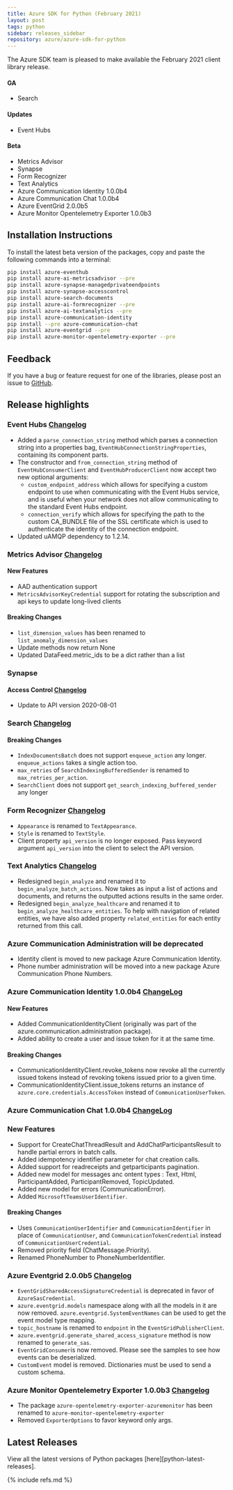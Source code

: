 ```yaml
---
title: Azure SDK for Python (February 2021)
layout: post
tags: python
sidebar: releases_sidebar
repository: azure/azure-sdk-for-python
---
```


The Azure SDK team is pleased to make available the February 2021 client library release.

#### GA

- Search

#### Updates

- Event Hubs

#### Beta

- Metrics Advisor
- Synapse
- Form Recognizer
- Text Analytics
- Azure Communication Identity 1.0.0b4
- Azure Communication Chat 1.0.0b4
- Azure EventGrid 2.0.0b5
- Azure Monitor Opentelemetry Exporter 1.0.0b3

## Installation Instructions

To install the latest beta version of the packages, copy and paste the following commands into a terminal:

```bash
pip install azure-eventhub
pip install azure-ai-metricsadvisor --pre
pip install azure-synapse-managedprivateendpoints
pip install azure-synapse-accesscontrol
pip install azure-search-documents
pip install azure-ai-formrecognizer --pre
pip install azure-ai-textanalytics --pre
pip install azure-communication-identity
pip install --pre azure-communication-chat
pip install azure-eventgrid --pre
pip install azure-monitor-opentelemetry-exporter --pre
```

## Feedback

If you have a bug or feature request for one of the libraries, please post an issue to [GitHub](https://github.com/azure/azure-sdk-for-python/issues).

## Release highlights

### Event Hubs [Changelog](https://github.com/Azure/azure-sdk-for-python/blob/azure-eventhub_5.3.0/sdk/eventhub/azure-eventhub/CHANGELOG.md#530-2021-02-08)

- Added a `parse_connection_string` method which parses a connection string into a properties bag, `EventHubConnectionStringProperties`, containing its component parts.
- The constructor and `from_connection_string` method of `EventHubConsumerClient` and `EventHubProducerClient` now accept two new optional arguments:
  - `custom_endpoint_address` which allows for specifying a custom endpoint to use when communicating with the Event Hubs service,
and is useful when your network does not allow communicating to the standard Event Hubs endpoint.
  - `connection_verify` which allows for specifying the path to the custom CA_BUNDLE file of the SSL certificate which is used to authenticate
the identity of the connection endpoint.
- Updated uAMQP dependency to 1.2.14.

### Metrics Advisor [Changelog](https://github.com/Azure/azure-sdk-for-python/blob/azure-ai-metricsadvisor_1.0.0b3/sdk/metricsadvisor/azure-ai-metricsadvisor/CHANGELOG.md#100b3-2021-02-09)

#### New Features

- AAD authentication support
- `MetricsAdvisorKeyCredential` support for rotating the subscription and api keys to update long-lived clients

#### Breaking Changes

- `list_dimension_values` has been renamed to `list_anomaly_dimension_values`
- Update methods now return None
- Updated DataFeed.metric_ids to be a dict rather than a list

### Synapse

#### Access Control [Changelog](https://github.com/Azure/azure-sdk-for-python/blob/azure-synapse-accesscontrol_0.5.0/sdk/synapse/azure-synapse-accesscontrol/CHANGELOG.md#050-2021-02-09)

- Update to API version 2020-08-01

### Search [Changelog](https://github.com/Azure/azure-sdk-for-python/blob/azure-search-documents_11.1.0/sdk/search/azure-search-documents/CHANGELOG.md#1110-2021-02-10)

#### Breaking Changes

- `IndexDocumentsBatch` does not support `enqueue_action` any longer. `enqueue_actions` takes a single action too.
- `max_retries` of `SearchIndexingBufferedSender` is renamed to `max_retries_per_action`.
- `SearchClient` does not support `get_search_indexing_buffered_sender` any longer

### Form Recognizer [Changelog](https://github.com/Azure/azure-sdk-for-python/blob/azure-ai-formrecognizer_3.1.0b3/sdk/formrecognizer/azure-ai-formrecognizer/CHANGELOG.md#310b3-2021-02-09)

- `Appearance` is renamed to `TextAppearance`.
- `Style` is renamed to `TextStyle`.
- Client property `api_version` is no longer exposed. Pass keyword argument `api_version` into the client to select the API version.

### Text Analytics [Changelog](https://github.com/Azure/azure-sdk-for-python/blob/azure-ai-textanalytics_5.1.0b5/sdk/textanalytics/azure-ai-textanalytics/CHANGELOG.md#510b5-2021-02-10)

- Redesigned `begin_analyze` and renamed it to `begin_analyze_batch_actions`. Now takes as input a list of actions and documents, and returns the outputted
actions results in the same order.
- Redesigned `begin_analyze_healthcare` and renamed it to `begin_analyze_healthcare_entities`. To help with navigation of related entities, we have also
added property `related_entities` for each entity returned from this call.

### Azure Communication Administration will be deprecated

- Identity client is moved to new package Azure Communication Identity.
- Phone number administration will be moved into a new package Azure Communication Phone Numbers.

### Azure Communication Identity 1.0.0b4 [ChangeLog](https://github.com/Azure/azure-sdk-for-python/blob/azure-communication-identity_1.0.0b4/sdk/communication/azure-communication-identity/CHANGELOG.md#100b4-2021-02-09)

#### New Features

- Added CommunicationIdentityClient (originally was part of the azure.communication.administration package).
- Added ability to create a user and issue token for it at the same time.

#### Breaking Changes

- CommunicationIdentityClient.revoke_tokens now revoke all the currently issued tokens instead of revoking tokens issued prior to a given time.
- CommunicationIdentityClient.issue_tokens returns an instance of `azure.core.credentials.AccessToken` instead of `CommunicationUserToken`.

### Azure Communication Chat 1.0.0b4 [ChangeLog](https://github.com/Azure/azure-sdk-for-python/blob/azure-communication-chat_1.0.0b4/sdk/communication/azure-communication-chat/CHANGELOG.md#100b4-2021-02-09)

### New Features

- Support for CreateChatThreadResult and AddChatParticipantsResult to handle partial errors in batch calls.
- Added idempotency identifier parameter for chat creation calls.
- Added support for readreceipts and getparticipants pagination.
- Added new model for messages anc ontent types : Text, Html, ParticipantAdded, ParticipantRemoved, TopicUpdated.
- Added new model for errors (CommunicationError).
- Added `MicrosoftTeamsUserIdentifier`.

#### Breaking Changes

- Uses `CommunicationUserIdentifier` and `CommunicationIdentifier` in place of `CommunicationUser`, and `CommunicationTokenCredential` instead of `CommunicationUserCredential`.
- Removed priority field (ChatMessage.Priority).
- Renamed PhoneNumber to PhoneNumberIdentifier.

### Azure Eventgrid 2.0.0b5 [Changelog](https://github.com/Azure/azure-sdk-for-python/blob/master/sdk/eventgrid/azure-eventgrid/CHANGELOG.md#200b5-2021-02-10)

- `EventGridSharedAccessSignatureCredential` is deprecated in favor of `AzureSasCredential`.
- `azure.eventgrid.models` namespace along with all the models in it are now removed. `azure.eventgrid.SystemEventNames` can be used to get the event model type mapping.
- `topic_hostname` is renamed to `endpoint` in the `EventGridPublisherClient`.
- `azure.eventgrid.generate_shared_access_signature` method is now renamed to `generate_sas`.
- `EventGridConsumer`is now removed. Please see the samples to see how events can be deserialized.
- `CustomEvent` model is removed. Dictionaries must be used to send a custom schema.

### Azure Monitor Opentelemetry Exporter 1.0.0b3 [Changelog](https://github.com/Azure/azure-sdk-for-python/blob/master/sdk/monitor/azure-monitor-opentelemetry-exporter/CHANGELOG.md#100b3-2021-02-11)

- The package `azure-opentelemetry-exporter-azuremonitor` has been renamed to `azure-monitor-opentelemetry-exporter`
- Removed `ExporterOptions` to favor keyword only args.

## Latest Releases

View all the latest versions of Python packages [here][python-latest-releases].

{% include refs.md %}
